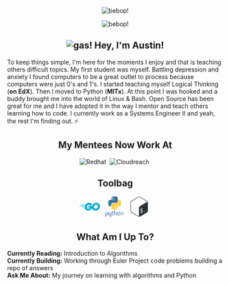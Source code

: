 <p align="center">
  <img title="bebop!" height="200" src="https://media.giphy.com/media/AUyitEgF5C3xR13Ha3/giphy.gif">
</p>
<p align="center">
  <img title="bebop!" width="400" src="https://media.giphy.com/media/T7G2xYFi39sx1s6ZUZ/giphy.gif">
</p>
<h2 align="center">
  <img title="gas!" width="60" src="https://media.giphy.com/media/aCi7hlUqejenhbqNiT/giphy.gif">
  Hey, I'm Austin! 
</h2>

To keep things simple, I'm here for the moments I enjoy and that is teaching others difficult topics. My first student was myself. Battling depression and anxiety I found computers to be a great outlet to process because computers were just 0's and 1's. I started teaching myself Logical Thinking (**on EdX**). Then I moved to Python (**MITx**). At this point I was hooked and a buddy brought me into the world of Linux & Bash. Open Source has been great for me and I have adopted it in the way I mentor and teach others learning how to code. I currently work as a Systems Engineer II and yeah, the rest I'm finding out. ⚡
<h2 align="center">
  My Mentees Now Work At
</h2>
<div id="mentees" align="center">
  <img src="https://pentagram-production.imgix.net/b15b2c7e-c7a8-428c-8060-749d8293de1d/ps_redhat_01.jpg?crop=edges&fit=crop&h=630&rect=7%2C0%2C2988%2C1871&w=1200" title="Redhat" alt="Redhat" width="200" height="200"/>&nbsp;
  <img src="https://www.underconsideration.com/brandnew/archives/cloudreach_logo_animation_b.gif" title="Cloudreach" alt="Cloudreach" width="200" height="200"/>&nbsp;
<h2 align="center">
  Toolbag
</h2>
<div id="languages" align="center">
  <img src="https://github.com/devicons/devicon/blob/master/icons/go/go-original-wordmark.svg" title="Go" alt="Go" width="50" height="50"/>&nbsp;
  <img src="https://github.com/devicons/devicon/blob/master/icons/python/python-original-wordmark.svg" title="Python" alt="Python" width="50" height="50"/>&nbsp;
  <img src="https://github.com/devicons/devicon/blob/master/icons/bash/bash-original.svg" title="Bash" alt="Bash" width="50" height="50"/>&nbsp;
</div>
<h2 align="center">
  What Am I Up To?
</h2>
<div id="upto" align="left">
<p>
<b>Currently Reading:</b> Introduction to Algorithms
<br>
<b>Currently Building:</b> Working through Euler Project code problems building a repo of answers
<br>
<b>Ask Me About:</b> My journey on learning with algorithms and Python
</p>


